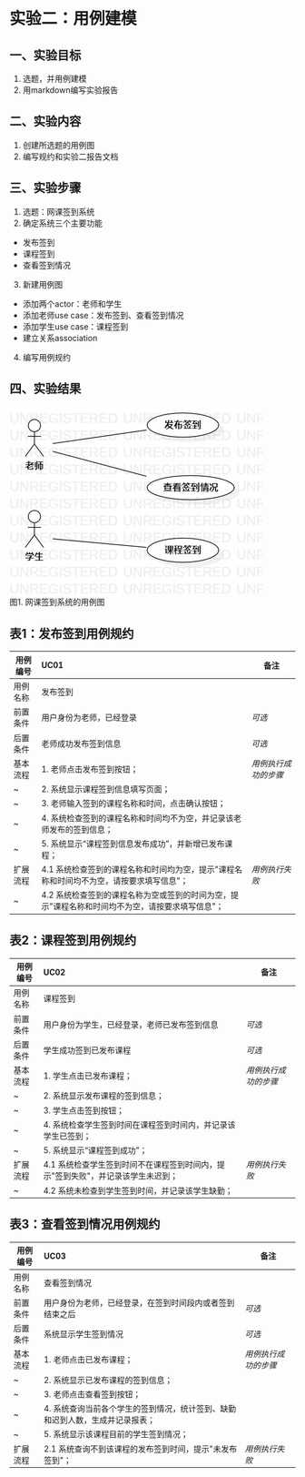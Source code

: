 # 实验二：用例建模

## 一、实验目标

1. 选题，并用例建模
3. 用markdown编写实验报告

## 二、实验内容

1. 创建所选题的用例图
2. 编写规约和实验二报告文档

## 三、实验步骤

1. 选题：网课签到系统
2. 确定系统三个主要功能 
- 发布签到
- 课程签到 
- 查看签到情况
3. 新建用例图 
- 添加两个actor：老师和学生
- 添加老师use case：发布签到、查看签到情况
- 添加学生use case：课程签到
- 建立关系association
4. 编写用例规约

## 四、实验结果

![网课签到系统用例图](./UML_02.jpg)  
图1. 网课签到系统的用例图


## 表1：发布签到用例规约  

用例编号  | UC01 | 备注  
-|:-|-  
用例名称  |  发布签到 |   
前置条件  |  用户身份为老师，已经登录   | *可选*   
后置条件  |  老师成功发布签到信息   | *可选*   
基本流程  | 1. 老师点击发布签到按钮；  |*用例执行成功的步骤* 
~| 2. 系统显示课程签到信息填写页面； |  
~| 3. 老师输入签到的课程名称和时间，点击确认按钮；  | 
~| 4. 系统检查签到的课程名称和时间均不为空，并记录该老师发布的签到信息； |
~| 5. 系统显示“课程签到信息发布成功”，并新增已发布课程； |
扩展流程  | 4.1 系统检查签到的课程名称和时间均为空，提示"课程名称和时间均不为空，请按要求填写信息"； |*用例执行失败* 
~| 4.2 系统检查签到的课程名称为空或签到的时间为空，提示"课程名称和时间均不为空，请按要求填写信息"； |


## 表2：课程签到用例规约  

用例编号  | UC02 | 备注  
-|:-|-  
用例名称  |  课程签到 |   
前置条件  |  用户身份为学生，已经登录，老师已发布签到信息   | *可选*   
后置条件  |  学生成功签到已发布课程   | *可选*   
基本流程  | 1. 学生点击已发布课程；  |*用例执行成功的步骤* 
~| 2. 系统显示发布课程的签到信息； |
~| 3. 学生点击签到按钮； |
~| 4. 系统检查学生签到时间在课程签到时间内，并记录该学生已签到； |
~| 5. 系统显示“课程签到成功”； |
扩展流程  | 4.1 系统检查学生签到时间不在课程签到时间内，提示"签到失败"，并记录该学生未迟到； |*用例执行失败*
~| 4.2 系统未检查到学生签到时间，并记录该学生缺勤； |


## 表3：查看签到情况用例规约  

用例编号  | UC03 | 备注  
-|:-|-  
用例名称  |  查看签到情况 |   
前置条件  |  用户身份为老师，已经登录，在签到时间段内或者签到结束之后   | *可选*   
后置条件  |  系统显示学生签到情况   | *可选*   
基本流程  | 1. 老师点击已发布课程；  |*用例执行成功的步骤* 
~| 2. 系统显示已发布课程的签到信息； |
~| 3. 老师点击查看签到按钮； |
~| 4. 系统查询当前各个学生的签到情况，统计签到、缺勤和迟到人数，生成并记录报表； |  
~| 5. 系统显示该课程目前的学生签到情况； |
扩展流程  | 2.1 系统查询不到该课程的发布签到时间，提示"未发布签到"； |*用例执行失败* 
